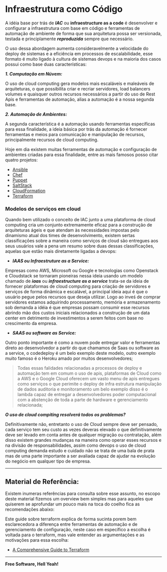# Infraestrutura como Código

A idéia base por trás de ***IAC*** ou **infraestructure as a code** é desenvolver e configurar a infraestrutura com base em código e ferramentas de automação de ambiente de forma que sua arquitetura possa ser versionada, testada e principlamente ***reproduzida*** sempre que necessário.

O uso dessa abordagem aumenta consideravelmente a velocidade do deploy de sistemas e a eficiência em processos de escalabilidade, esse formato é muito ligado à cultura de sistemas devops e na maioria dos casos possui como base duas características:

***1. Computação em Núvem:***

O uso de cloud computing gera modelos mais escaláveis e maleáveis de arquiteturas, o que possibilita criar e recriar servidores, load balancers volumes e quaisquer outros recursos necessários a partir do uso de Rest Apis e ferramentas de automação, alias a automação é a nossa segunda base.

***2. Automação de Ambientes:***

A segunda característica é a automação usando ferramentas específicas para essa finalidade, a ideia básica por trás da automação é fornecer ferramentas e meios para comunicação e manipulação de recursos, principalmente recursos de cloud computing.

Hoje em dia existem muitas ferramentas de automação e configuração de ambientes criadas para essa finalidade, entre as mais famosos posso citar quatro projetos:

- [Ansible](https://www.ansible.com/)
- [Chef](https://www.chef.io/chef/)
- [Puppet](https://puppet.com/)
- [SaltStack](https://saltstack.com/)
- [CloudFormation](https://aws.amazon.com/pt/cloudformation/)
- [Terraform](https://www.terraform.io/)


### Modelos de serviços em cloud

Quando bem utilizado o conceito de IAC junto a uma plataforma de cloud computing cria um conjunto extremamente eficaz para a construção de arquiteturas ágeis e que atendam às necessidades impostas pelo dinamismo atual dos times de desenvolvimento, existem sertas classificações sobre a maneira como serviços de cloud são entregues aos seus usuários vale a pena um resumo sobre duas dessas classificações, aquelas que estão mais diretamente ligadas a devops:

- ***IAAS ou Infraestruture as a Service:***

Empresas como AWS, Microsoft ou Google e tecnologias como Openstack e Cloudstack se tornaram pioneiras nessa ideia usando um modelo chamado de ***iaas*** ou ***infraestructure as a service*** trata-se da ideia de fornecer plataformas de cloud computing para criação de servidores e serviços de forma dinâmica e escalável, a principal ideia aqui é que o usuário pegue pelos recursos que deseja utilizar. Logo ao inveś de comprar servidores estamos adquirindo processamento, memória e armazenamento sob demanda a idéia é que empresas possam consumir esse recursos abrindo mão dos custos iniciais relacionados a construção de um data center em detrimento de investimentos a serem feitos com base no crescimento da empresa.

- ***SAAS ou software as Service:***

Outro ponto importante é como a nuvem pode entregar valor e ferramentas direto ao desenvolvedor a partir do que chamamos de Saas ou software as a service, o codedeploy é um belo exemplo deste modelo, outro exemplo muito famoso é o Heroku amado por muitos desenvolvedores;


> Todas essas falidades relacionadas a processos de deploy e automação tem em comum o uso de apis, plataformas de Cloud como a AWS e o Google Cloud oferecem um vasto menu de apis entregues como serviços o que perimite o deploy de infra estrutura manipulação de dados auditoria e monitoramento um belo exemplo disso é o lambda capaz de entregar a desenvolvedores poder computacional com a abstenção de toda a parte de hardware e gerenciamento relacionada;


***O uso de cloud compiting resolverá todos os problemas?***

Definitivamente não, entretanto o uso de Cloud sempre deve ser pensado, cada serviço tem seu custo as vezes deveras elevado o que definitivamente deve ser levado em conta antes de qualquer migração ou contratação, além disso existem grandes mudanças na maneira como operar esses recursos e na divisão de responsabilidades, assim como devops o uso de cloud computing demanda estudo e cuidado não se trata de uma bala de prata mas de uma parte importante a ser avaliada capaz de ajudar na evolução do negócio em qualquer tipo de empresa.

---

## Material de Referência:

Existem inumeras referências para consulta sobre esse assunto, no escopo deste material fizemos um overview bem simples mas para aqueles que quiserem se aprofundar um pouco mais na toca do coelho fica as recomendações abaixo:

Este guide sobre terraform explica de forma sucinta porem bem esclarecedora a diferença entre ferramentas de automação e de gerenciamento de configuração, neste caso em específico a escolha é voltada para o terraform, mas vale entender as argumentações e as motivações para essa escolha:

* [A Comprehensive Guide to Terraform](https://blog.gruntwork.io/why-we-use-terraform-and-not-chef-puppet-ansible-saltstack-or-cloudformation-7989dad2865c)

----

**Free Software, Hell Yeah!**
